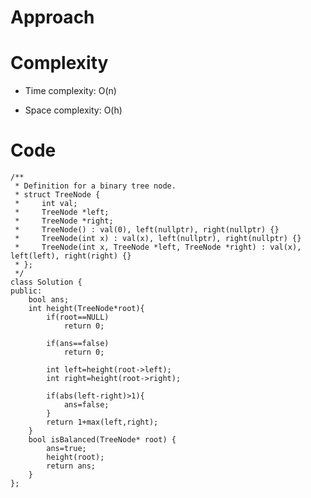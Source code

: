 # Approach
<!-- Describe your approach to solving the problem. -->

# Complexity
- Time complexity: O(n)
<!-- Add your time complexity here, e.g. $$O(n)$$ -->

- Space complexity: O(h)
<!-- Add your space complexity here, e.g. $$O(n)$$ -->

# Code
```
/**
 * Definition for a binary tree node.
 * struct TreeNode {
 *     int val;
 *     TreeNode *left;
 *     TreeNode *right;
 *     TreeNode() : val(0), left(nullptr), right(nullptr) {}
 *     TreeNode(int x) : val(x), left(nullptr), right(nullptr) {}
 *     TreeNode(int x, TreeNode *left, TreeNode *right) : val(x), left(left), right(right) {}
 * };
 */
class Solution {
public:
    bool ans;
    int height(TreeNode*root){
        if(root==NULL)
            return 0;
        
        if(ans==false)
            return 0;
        
        int left=height(root->left);
        int right=height(root->right);

        if(abs(left-right)>1){
            ans=false;
        }
        return 1+max(left,right);
    }
    bool isBalanced(TreeNode* root) {
        ans=true;
        height(root);
        return ans;
    }
};
```
